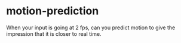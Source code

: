 # motion-prediction
When your input is going at 2 fps, can you predict motion to give the impression that it is closer to real time.
